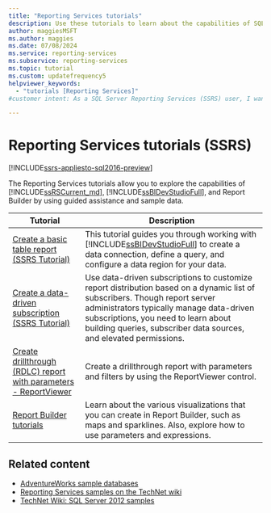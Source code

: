 ```yaml
---
title: "Reporting Services tutorials"
description: Use these tutorials to learn about the capabilities of SQL Server 2022 Reporting Services (SSRS) or later, SQL Server Data Tools (SSDT), and Report Builder with sample data.
author: maggiesMSFT
ms.author: maggies
ms.date: 07/08/2024
ms.service: reporting-services
ms.subservice: reporting-services
ms.topic: tutorial
ms.custom: updatefrequency5
helpviewer_keywords:
  - "tutorials [Reporting Services]"
#customer intent: As a SQL Server Reporting Services (SSRS) user, I want to explore the capabilities of SSRS through step-by-step tutorials so that I can create, customize, and distribute a variety of professional reports efficiently.

---
```


# Reporting Services tutorials (SSRS)

[!INCLUDE[ssrs-appliesto-sql2016-preview](../includes/ssrs-appliesto-sql2016-preview.md)]

The Reporting Services tutorials allow you to explore the capabilities of [!INCLUDE[ssRSCurrent_md](../includes/ssrscurrent-md.md)], [!INCLUDE[ssBIDevStudioFull](../includes/ssbidevstudiofull-md.md)], and Report Builder by using guided assistance and sample data.

| Tutorial | Description |
| ----- | ----- |
|[Create a basic table report (SSRS Tutorial)](../reporting-services/create-a-basic-table-report-ssrs-tutorial.md)|This tutorial guides you through working with [!INCLUDE[ssBIDevStudioFull](../includes/ssbidevstudiofull-md.md)] to create a data connection, define a query, and configure a data region for your data.|
|[Create a data-driven subscription (SSRS Tutorial)](../reporting-services/create-a-data-driven-subscription-ssrs-tutorial.md)|Use data-driven subscriptions to customize report distribution based on a dynamic list of subscribers. Though report server administrators typically manage data-driven subscriptions, you need to learn about building queries, subscriber data sources, and elevated permissions.|
|[Create drillthrough (RDLC) report with parameters - ReportViewer](../reporting-services/create-drillthrough-rdlc-report-with-parameters-reportviewer.md)|Create a drillthrough report with parameters and filters by using the ReportViewer control.|
|[Report Builder tutorials](../reporting-services/report-builder-tutorials.md)|Learn about the various visualizations that you can create in Report Builder, such as maps and sparklines. Also, explore how to use parameters and expressions.|

## Related content

* [AdventureWorks sample databases](https://github.com/Microsoft/sql-server-samples/releases)
* [Reporting Services samples on the TechNet wiki](/power-bi/create-reports/power-bi-create-mobile-optimized-report-about)
* [TechNet Wiki: SQL Server 2012 samples](https://go.microsoft.com/fwlink/?linkID=220734)
